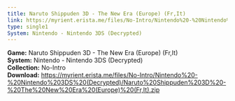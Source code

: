 ```yaml
---
title: Naruto Shippuden 3D - The New Era (Europe) (Fr,It)
link: https://myrient.erista.me/files/No-Intro/Nintendo%20-%20Nintendo%203DS%20(Decrypted)/Naruto%20Shippuden%203D%20-%20The%20New%20Era%20(Europe)%20(Fr,It).zip
type: single1
System: Nintendo - Nintendo 3DS (Decrypted)
---
```

<b>Game:</b> Naruto Shippuden 3D - The New Era (Europe) (Fr,It)<br>
<b>System:</b> Nintendo - Nintendo 3DS (Decrypted)<br>
<b>Collection:</b> No-Intro<br>
<b>Download:</b> https://myrient.erista.me/files/No-Intro/Nintendo%20-%20Nintendo%203DS%20(Decrypted)/Naruto%20Shippuden%203D%20-%20The%20New%20Era%20(Europe)%20(Fr,It).zip